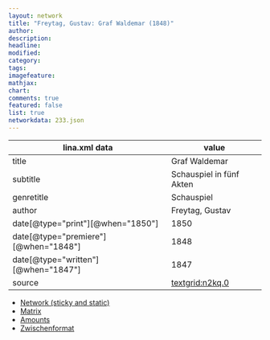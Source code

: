 ```yaml
---
layout: network
title: "Freytag, Gustav: Graf Waldemar (1848)"
author:
description:
headline:
modified:
category:
tags:
imagefeature: 
mathjax: 
chart: 
comments: true
featured: false
list: true
networkdata: 233.json
---
```

lina.xml data  | value
------------- | -------------
title|Graf Waldemar
subtitle|Schauspiel in fünf Akten
genretitle|Schauspiel
author|Freytag, Gustav
date[@type="print"][@when="1850"]|1850
date[@type="premiere"][@when="1848"]|1848
date[@type="written"][@when="1847"]|1847
source|[textgrid:n2kq.0](https://textgridlab.org/1.0/tgcrud-public/rest/textgrid:n2kq.0/data)



* [Network (sticky and static)](/network233)
* [Matrix](/matrix233)
* [Amounts](/amount233)
* [Zwischenformat](/lina233 )
